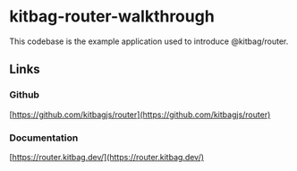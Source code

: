 # kitbag-router-walkthrough

This codebase is the example application used to introduce @kitbag/router.

## Links

### Github

[https://github.com/kitbagjs/router](https://github.com/kitbagjs/router)

### Documentation

[https://router.kitbag.dev/](https://router.kitbag.dev/)
